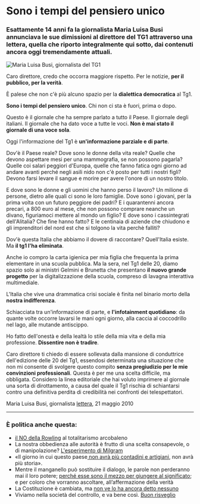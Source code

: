 # Sono i tempi del pensiero unico

### Esattamente 14 anni fa la giornalista Maria Luisa Busi annunciava le sue dimissioni al direttore del TG1 attraverso una lettera, quella che riporto integralmente qui sotto, dai contenuti ancora oggi tremendamente attuali.

![Maria Luisa Busi, giornalista del TG1](maria-luisa-busi.jpeg)

Caro direttore, credo che occorra maggiore rispetto. Per le notizie, **per il pubblico, per la verità**.

È palese che non c'è più alcuno spazio per la **dialettica democratica** al Tg1.

**Sono i tempi del pensiero unico**. Chi non ci sta è fuori, prima o dopo.

Questo è il giornale che ha sempre parlato a tutto il Paese. Il giornale degli italiani. Il giornale che ha dato voce a tutte le voci. **Non è mai stato il giornale di una voce sola**. 

Oggi l'informazione del Tg1 è **un'informazione parziale e di parte**.

Dov'è il Paese reale? Dove sono le donne della vita reale? Quelle che devono aspettare mesi per una mammografia, se non possono pagarla? Quelle coi salari peggiori d'Europa, quelle che fanno fatica ogni giorno ad andare avanti perché negli asili nido non c'è posto per tutti i nostri figli? Devono farsi levare il sangue e morire per avere l'onore di un nostro titolo.

E dove sono le donne e gli uomini che hanno perso il lavoro? Un milione di persone, dietro alle quali ci sono le loro famiglie. Dove sono i giovani, per la prima volta con un futuro peggiore dei padri? E i quarantenni ancora precari, a 800 euro al mese, che non possono comprare neanche un divano, figuriamoci mettere al mondo un figlio? E dove sono i cassintegrati dell'Alitalia? Che fine hanno fatto? E le centinaia di aziende che chiudono e gli imprenditori del nord est che si tolgono la vita perchè falliti? 

Dov'è questa Italia che abbiamo il dovere di raccontare? Quell'Italia esiste. Ma **il tg1 l'ha eliminata**.

Anche io compro la carta igienica per mia figlia che frequenta la prima elementare in una scuola pubblica. Ma la sera, nel Tg1 delle 20, diamo spazio solo ai ministri Gelmini e Brunetta che presentano **il nuovo grande progetto** per la digitalizzazione della scuola, compreso di lavagna interattiva multimediale.

L'Italia che vive una drammatica crisi sociale è finita nel binario morto della **nostra indifferenza**.

Schiacciata tra un'informazione di parte, e **l'infotainment quotidiano**: da quante volte occorre lavarsi le mani ogni giorno, alla caccia al coccodrillo nel lago, alle mutande antiscippo.

Ho fatto dell'onestà e della lealtà lo stile della mia vita e della mia professione. **Dissentire non è tradire**.

Caro direttore ti chiedo di essere sollevata dalla mansione di conduttrice dell'edizione delle 20 del Tg1, essendosi determinata una situazione che non mi consente di svolgere questo compito **senza pregiudizio per le mie convinzioni professionali**. Questa è per me una scelta difficile, ma obbligata. Considero la linea editoriale che hai voluto imprimere al giornale una sorta di dirottamento, a causa del quale il Tg1 rischia di schiantarsi contro una definitiva perdita di credibilità nei confronti dei telespettatori.

Maria Luisa Busi, giornalista
[lettera](https://www.repubblica.it/politica/2010/05/21/news/busi_lettera-4240290/), 21 maggio 2010

---

### È politica anche questa:
- [il NO della Rowling](/articles/2024-04-04-rowling-guerra-al-totalitarismo-arcobaleno.html) al totalitarismo arcobaleno
- La nostra obbedienza alle autorità è frutto di una scelta consapevole, o di manipolazione? [L'esperimento di Milgram](/articles/2024-03-07-milgram.html)
- «Il giorno in cui questo paese[ non avrà più contadini e artigiani](/articles/2024-03-06-protesta-agricoltori.html), non avrà più storia».
- Mentre il manganello può sostituire il dialogo, le parole non perderanno mai il loro potere; [perché esse sono il mezzo per giungere al significato](/articles/2023-12-13-una-profezia.html); e per coloro che vorranno ascoltare, all’affermazione della verità
- La Costituzione è cambiata, ma [non ve lo ha ancora detto nessuno](/articles/2022-02-24-modifica-silenziosa-alla-costituzione.html)
- Viviamo nella società del controllo, e va bene così. [Buon risveglio](/articles/2024-02-08-matrix.html)